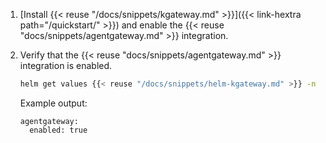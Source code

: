 1. [Install {{< reuse "/docs/snippets/kgateway.md" >}}]({{< link-hextra path="/quickstart/" >}}) and enable the {{< reuse "docs/snippets/agentgateway.md" >}} integration.
2. Verify that the {{< reuse "docs/snippets/agentgateway.md" >}} integration is enabled. 
   ```sh
   helm get values {{< reuse "/docs/snippets/helm-kgateway.md" >}} -n {{< reuse "docs/snippets/namespace.md" >}} -o yaml
   ```
   
   Example output: 
   ```
   agentgateway:
     enabled: true
   ```